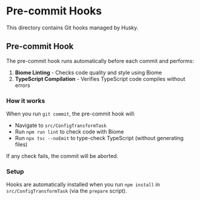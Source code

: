 # Pre-commit Hooks

This directory contains Git hooks managed by Husky.

## Pre-commit Hook

The pre-commit hook runs automatically before each commit and performs:

1. **Biome Linting** - Checks code quality and style using Biome
2. **TypeScript Compilation** - Verifies TypeScript code compiles without errors

### How it works

When you run `git commit`, the pre-commit hook will:
- Navigate to `src/ConfigTransformTask`
- Run `npm run lint` to check code with Biome
- Run `npx tsc --noEmit` to type-check TypeScript (without generating files)

If any check fails, the commit will be aborted.

### Setup

Hooks are automatically installed when you run `npm install` in `src/ConfigTransformTask` (via the `prepare` script).
